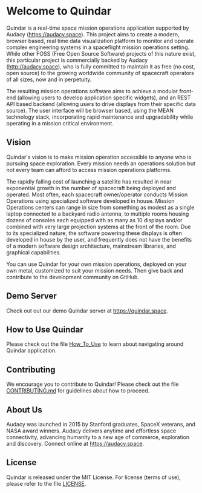 # Welcome to Quindar

Quindar is a real-time space mission operations application supported by Audacy (https://audacy.space). This project aims to create a modern, browser based, real time data visualization platform to monitor and operate complex engineering systems in a spaceflight mission operations setting. While other FOSS (Free Open Source Software) projects of this nature exist, this particular project is commercially backed by Audacy (http://audacy.space), who is fully committed to maintain it as free (no cost, open source) to the growing worldwide community of spacecraft operators of all sizes, now and in perpetuity.

The resulting mission operations software aims to achieve a modular front-end (allowing users to develop application specific widgets), and an REST API based backend (allowing users to drive displays from their specific data source). The user interface will be browser based, using the MEAN technology stack, incorporating rapid maintenance and upgradability while operating in a mission critical environment. 

## Vision
Quindar's vision is to make mission operation accessible to anyone who is pursuing space exploration. Every mission needs an operations solution but not every team can afford to access mission operations platforms.

The rapidly falling cost of launching a satellite has resulted in near exponential growth in the number of spacecraft being deployed and operated. Most often, each spacecraft owner/operator conducts Mission Operations using specialized software developed in house. Mission Operations centers can range in size from something as modest as a single laptop connected to a backyard radio antenna, to multiple rooms housing dozens of consoles each equipped with as many as 10 displays and/or combined with very large projection systems at the front of the room. Due to its specialized nature, the software powering these displays is often developed in house by the user, and frequently does not have the benefits of a modern software design architecture, mainstream libraries, and graphical capabilities.

You can use Quindar for your own mission operations, deployed on your own metal, customized to suit your mission needs. Then give back and contribute to the development community on GitHub.

## Demo Server
Check out out our demo Quindar server at https://quindar.space.

## How to Use Quindar
Please check out the file [How_To_Use](https://github.com/AudacySpace/quindar-ux/wiki) to learn about navigating around Quindar application.

## Contributing
We encourage you to contribute to Quindar! Please check out the file [CONTRIBUTING.md](https://github.com/quindar/quindar-ux/blob/develop/CONTRIBUTING.md) for guidelines about how to proceed.

## About Us
Audacy was launched in 2015 by Stanford graduates, SpaceX veterans, and NASA award winners. Audacy delivers anytime and effortless space connectivity, advancing humanity to a new age of commerce, exploration and discovery. Connect online at https://audacy.space.

## License
Quindar is released under the MIT License. For license (terms of use), please refer to the file [LICENSE](https://github.com/quindar/quindar-ux/blob/develop/LICENSE).

